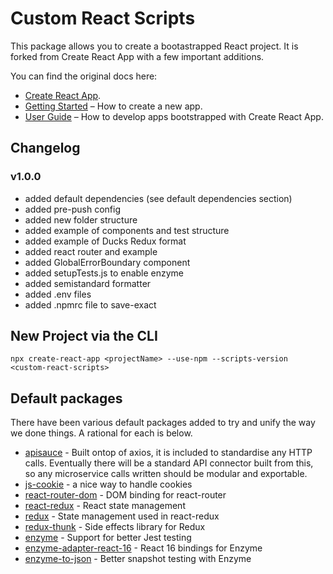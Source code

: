 # Custom React Scripts
This package allows you to create a bootastrapped React project. It is forked from Create React App with a few important additions. 

You can find the original docs here:
- [Create React App](https://github.com/facebook/create-react-app).<br>
- [Getting Started](https://facebook.github.io/create-react-app/docs/getting-started) – How to create a new app.
- [User Guide](https://facebook.github.io/create-react-app/) – How to develop apps bootstrapped with Create React App.

## Changelog
### v1.0.0
+ added default dependencies (see default dependencies section)
+ added pre-push config
+ added new folder structure
+ added example of components and test structure
+ added example of Ducks Redux format
+ added react router and example
+ added GlobalErrorBoundary component
+ added setupTests.js to enable enzyme
+ added semistandard formatter
+ added .env files
+ added .npmrc file to save-exact

## New Project via the CLI
`npx create-react-app <projectName> --use-npm --scripts-version <custom-react-scripts>`

## Default packages
There have been various default packages added to try and unify the way we done things. A rational for each is below.
 
+ [apisauce](https://www.npmjs.com/package/js-cookie) - Built ontop of axios, it is included to standardise any HTTP calls. Eventually there will be a standard API connector built from this, so any microservice calls written should be modular and exportable. 
+ [js-cookie](https://www.npmjs.com/package/js-cookie) - a nice way to handle cookies 
+ [react-router-dom](https://www.npmjs.com/package/react-router-dom) - DOM binding for react-router
+ [react-redux](https://www.npmjs.com/package/react-redux) - React state management
+ [redux](https://www.npmjs.com/package/redux) - State management used in react-redux
+ [redux-thunk](https://www.npmjs.com/package/redux-thunk) - Side effects library for Redux
+ [enzyme](https://www.npmjs.com/package/enzyme) - Support for better Jest testing
+ [enzyme-adapter-react-16](https://www.npmjs.com/package/enzyme-adapter-react-16) - React 16 bindings for Enzyme
+ [enzyme-to-json](https://www.npmjs.com/package/enzyme-to-json) - Better snapshot testing with Enzyme
